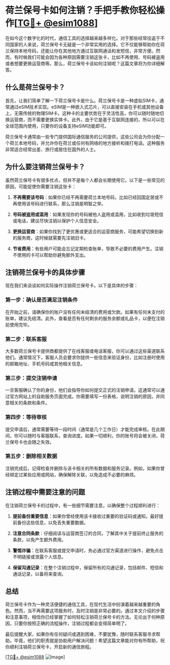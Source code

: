 # 荷兰保号卡如何注销？手把手教你轻松操作[[TG💪+ @esim1088](https://t.me/s/esim1088)]

在如今这个数字化的时代，通信工具的选择越来越多样化。对于那些经常往返于不同国家的人来说，荷兰保号卡无疑是一个非常实用的选择。它不仅能够帮助你在荷兰保持本地号码，还能让你在其他地方通过互联网通话和发短信，非常方便。然而，有时候我们可能会因为各种原因需要注销这张卡，比如不再使用、号码被盗用或者想要更换运营商等。那么，荷兰保号卡该如何注销呢？这篇文章将为你详细解答。

## 什么是荷兰保号卡？

首先，让我们简单了解一下荷兰保号卡是什么。荷兰保号卡是一种虚拟SIM卡，通常通过eSIM技术实现。eSIM是一种嵌入式芯片，可以直接安装在手机或其他设备上，无需传统的物理SIM卡。这种卡的主要优势在于灵活性高，你可以随时随地切换运营商，而不需要更换实体卡。此外，由于它是基于互联网连接的，所以可以在全球范围内使用，只要你的设备支持eSIM功能即可。

荷兰保号卡通常由一些专门提供国际通信服务的公司提供，这些公司会为你分配一个荷兰本地号码，并允许你在荷兰或任何有网络的地方接听和拨打电话。这种服务非常适合经常出差、旅行或居住在国外的人士。

## 为什么要注销荷兰保号卡？

虽然荷兰保号卡有很多优点，但并不是每个人都会长期使用它。以下是一些常见的原因，可能促使你需要注销这张卡：

1. **不再需要该号码**：如果你已经不再需要荷兰本地号码，比如已经回国定居或不再使用该号码进行联系，那么注销是明智之举。
   
2. **号码被盗用或滥用**：如果发现你的号码被他人盗用或滥用，比如收到垃圾短信或电话，建议尽快注销以保护个人信息安全。

3. **更换运营商**：如果你找到了更优惠或更适合的运营商服务，可能希望切换到新的服务商，这时候就需要先注销旧卡。

4. **节省费用**：有些用户可能会忘记定期检查账单，导致不必要的费用产生。注销不使用的卡可以帮助你避免额外支出。

## 注销荷兰保号卡的具体步骤

现在我们来谈谈如何实际操作注销荷兰保号卡。以下是具体的步骤：

### 第一步：确认是否满足注销条件

在开始之前，请确保你的账户没有任何未结清的费用或欠款。如果有任何未支付的账单，建议先结清。此外，查看是否有任何剩余的服务余额或礼品卡，以便在注销前使用完毕。

### 第二步：联系客服

大多数荷兰保号卡提供商都提供了在线客服或电话客服，你可以通过这些渠道联系他们。通常情况下，客服人员会要求你提供一些信息来验证身份，比如注册时使用的邮箱地址、手机号码或其他相关信息。

### 第三步：提交注销申请

一旦客服确认了你的身份，他们会指导你如何提交正式的注销申请。这通常可以通过官方网站上的自助服务页面完成。你需要填写一份表格，说明注销的原因，并同意相关的条款和条件。

### 第四步：等待审核

提交申请后，通常需要等待一段时间（通常是几个工作日）才能完成审核。在此期间，你可以随时与客服联系，查询进度。如果一切顺利，你的账号将会被关闭，荷兰保号卡也会随之失效。

### 第五步：删除相关数据

注销完成后，记得检查并删除与该卡相关的所有数据和服务记录。例如，如果你曾经绑定过某些应用或网站，确保解除关联，以免造成不必要的麻烦。

## 注销过程中需要注意的问题

在注销荷兰保号卡的过程中，有一些细节需要注意，以确保整个过程顺利进行：

1. **提前备份重要信息**：如果你曾经使用该卡接收过重要的验证码或通知，最好提前备份这些信息，以免丢失重要数据。

2. **注意合同条款**：仔细阅读与运营商签订的合同，了解其中关于提前终止服务的条款，以免产生额外费用。

3. **警惕诈骗**：在联系客服或提交申请时，务必通过官方渠道进行操作，避免点击不明链接或泄露个人信息。

4. **保留沟通记录**：在整个注销过程中，保留所有的沟通记录，包括邮件、短信和通话记录，以备将来查询。

## 总结

荷兰保号卡作为一种灵活便捷的通信工具，在现代生活中扮演着越来越重要的角色。然而，当不再需要这项服务时，及时注销是非常必要的。通过本文介绍的步骤和注意事项，相信你已经掌握了如何轻松注销荷兰保号卡的方法。无论出于何种原因，只要你按照正确的流程操作，注销过程都会变得简单明了。

最后提醒大家，如果你有任何疑问或遇到困难，不要犹豫，随时联系客服寻求帮助。毕竟，他们的职责就是协助用户解决问题！希望这篇文章能对你有所帮助，祝你顺利注销荷兰保号卡，开启新的通信旅程。

[[TG💪+ @esim1088](https://t.me/s/esim1088) ![Image](https://i.postimg.cc/4NQfJmqS/Snipaste-2025-05-13-00-14-12.png)]